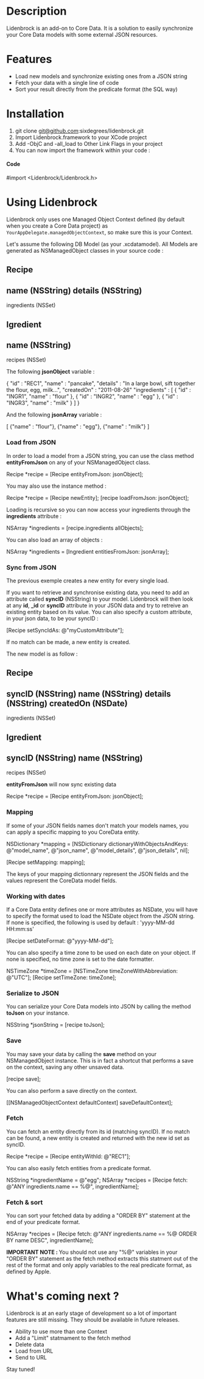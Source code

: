 Description
===========

Lidenbrock is an add-on to Core Data. It is a solution to easily synchronize your Core Data models with some external JSON resources.


Features
==============

* Load new models and synchronize existing ones from a JSON string
* Fetch your data with a single line of code
* Sort your result directly from the predicate format (the SQL way)


Installation
=======

1. git clone git@github.com:sixdegrees/lidenbrock.git
2. Import Lidenbrock.framework to your XCode project
3. Add -ObjC and -all_load to Other Link Flags in your project
4. You can now import the framework within your code :

#### Code
#import <Lidenbrock/Lidenbrock.h>


Using Lidenbrock
========

Lidenbrock only uses one Managed Object Context defined (by default when you create a Core Data project) as <code>YourAppDelegate.managedObjectContext</code>, so make sure this is your Context.

Let's assume the following DB Model (as your .xcdatamodel). All Models are generated as NSManagedObject classes in your source code :

Recipe
----------------
name (NSString)
details (NSString)
------------
ingredients (NSSet)


Igredient
----------------
name (NSString)
------------
recipes (NSSet)


The following <b>jsonObject</b> variable :

{
"id"          : "REC1",
"name"        : "pancake",
"details"     : "In a large bowl, sift together the flour, egg, milk...",
"createdOn"   : "2011-08-26"
"ingredients" : [
{
"id"   : "INGR1",
"name" : "flour"
},
{
"id"   : "INGR2",
"name" : "egg"
},
{
"id"   : "INGR3",
"name" : "milk"
}
]
}

And the following <b>jsonArray</b> variable :

[
{"name" : "flour"},
{"name" : "egg"},
{"name" : "milk"}
]



### Load from JSON

In order to load a model from a JSON string, you can use the class method <b>entityFromJson</b> on any of your NSManagedObject class.

Recipe *recipe = [Recipe entityFromJson: jsonObject];

You may also use the instance method :

Recipe *recipe = [Recipe newEntity];
[recipe loadFromJson: jsonObject];

Loading is recursive so you can now access your ingredients through the <b>ingredients</b> attribute :

NSArray *ingredients = [recipe.ingredients allObjects];


You can also load an array of objects :

NSArray *ingredients = [Ingredient entitiesFromJson: jsonArray];


### Sync from JSON

The previous exemple creates a new entity for every single load.

If you want to retrieve and synchronise existing data, you need to add an attribute called <b>syncID</b> (NSString) to your model.
Lidenbrock will then look at any <b>id</b>, <b>_id</b> or <b>syncID</b> attribute in your JSON data and try to retreive an existing entity based on its value.
You can also specify a custom attribute, in your json data, to be your syncID :

[Recipe setSyncIdAs: @"myCustomAttribute"];

If no match can be made, a new entity is created.

The new model is as follow :

Recipe
----------------
syncID (NSString)
name (NSString)
details (NSString)
createdOn (NSDate)
------------
ingredients (NSSet)


Igredient
----------------
syncID (NSString)
name (NSString)
------------
recipes (NSSet)


<b>entityFromJson</b> will now sync existing data

Recipe *recipe = [Recipe entityFromJson: jsonObject];


### Mapping

If some of your JSON fields names don't match your models names, you can apply a specific mapping to you CoreData entity.

NSDictionary *mapping = [NSDictionary dictionaryWithObjectsAndKeys:
@"model_name", @"json_name", 
@"model_details", @"json_details", nil];

[Recipe setMapping: mapping];

The keys of your mapping dictionnary represent the JSON fields and the values represent the CoreData model fields.



### Working with dates

If a Core Data entity defines one or more attributes as NSDate, you will have to specify the format used to load the NSDate object from the JSON string. If none is specified, the following is used by default : 'yyyy-MM-dd HH:mm:ss'

[Recipe setDateFormat: @"yyyy-MM-dd"];


You can also specify a time zone to be used on each date on your object. If none is specified, no time zone is set to the date formatter.

NSTimeZone *timeZone = [NSTimeZone timeZoneWithAbbreviation: @"UTC"];
[Recipe setTimeZone: timeZone];



### Serialize to JSON

You can serialize your Core Data models into JSON by calling the method <b>toJson</b> on your instance.

NSString *jsonString = [recipe toJson];



### Save

You may save your data by calling the <b>save</b> method on your NSManagedObject instance. This is in fact a shortcut that performs a save on the context, saving any other unsaved data.

[recipe save];

You can also perform a save directly on the context.

[[NSManagedObjectContext defaultContext] saveDefaultContext];



### Fetch

You can fetch an entity directly from its id (matching syncID). 
If no match can be found, a new entity is created and returned with the new id set as syncID.

Recipe *recipe = [Recipe entityWithId: @"REC1"];



You can also easily fetch entities from a predicate format.    

NSString *ingredientName = @"egg";
NSArray *recipes = [Recipe fetch: @"ANY ingredients.name == %@", ingredientName];



### Fetch & sort

You can sort your fetched data by adding a "ORDER BY" statement at the end of your predicate format.

NSArray *recipes = [Recipe fetch: @"ANY ingredients.name == %@ ORDER BY name DESC", ingredientName];

<b>IMPORTANT NOTE : </b> You should not use any "%@" variables in your "ORDER BY" statement as the fetch method extracts this statment out of the rest of the format and only apply variables to the real predicate format, as defined by Apple.


What's coming next ?
==============

Lidenbrock is at an early stage of development so a lot of important features are still missing. They should be available in future releases.

* Ability to use more than one Context
* Add a "Limit" statmament to the fetch method
* Delete data
* Load from URL
* Send to URL

Stay tuned!


